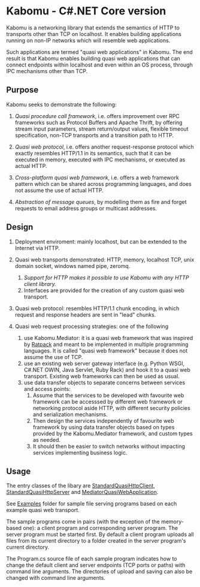 # Kabomu - C#.NET Core version

Kabomu is a networking library that extends the semantics of HTTP to transports other than TCP on localhost. It enables building applications running on non-IP networks which will resemble web applications.

Such applications are termed "quasi web applications" in Kabomu. The end result is that Kabomu enables building quasi web applications that can connect endpoints within localhost and even within an OS process, through IPC mechanisms other than TCP.

## Purpose

Kabomu seeks to demonstrate the following:

1. *Quasi procedure call framework*, i.e. offers improvement over RPC frameworks such as Protocol Buffers and Apache Thrift, by offering stream input parameters, stream return/output values, flexible timeout specification, non-TCP transports and a transition path to HTTP.

2. *Quasi web protocol*, i.e. offers another request-response protocol which exactly resembles HTTP/1.1 in its semantics, such that it can be executed in memory, executed with IPC mechanisms, or executed as actual HTTP.

3. *Cross-platform quasi web framework*, i.e. offers a web framework pattern which can be shared across programming languages, and does not assume the use of actual HTTP.

4. *Abstraction of message queues*, by modelling them as fire and forget requests to email address groups or multicast addresses.


## Design

1. Deployment enviroment: mainly localhost, but can be extended to the Internet via HTTP.

1. Quasi web transports demonstrated: HTTP, memory, localhost TCP, unix domain socket, windows named pipe, zeromq.
   1. *Support for HTTP makes it possible to use Kabomu with any HTTP client library.*
   2. Interfaces are provided for the creation of any custom quasi web transport.

3. Quasi web protocol: resembles HTTP/1.1 chunk encoding, in which request and response headers are sent in "lead" chunks.

3. Quasi web request processing strategies: one of the following
   1. use Kabomu.Mediator: it is a quasi web framework that was inspired by [Ratpack](https://ratpack.io/) and meant to be implemented in multiple programming languages. It is called "quasi web framework" because it does not assume the use of TCP.
   2. use an existing web server gateway interface (e.g. Python WSGI, C#.NET OWIN, Java Servlet, Ruby Rack) and hook it to a quasi web transport. Existing web frameworks can then be used as usual.
   3. use data transfer objects to separate concerns between services and access points:
       1. Assume that the services to be developed with favourite web framework can be accesssed by different web framework or networking protocol aside HTTP, with different security policies and serialization mechanisms.
       2. Then design the services independently of favourite web framework by using data transfer objects based on types provided by the Kabomu.Mediator framework, and custom types as needed.
       3. It should then be easier to switch networks without impacting services implementing business logic.


## Usage

The entry classes of the libary are [StandardQuasiHttpClient](https://github.com/aaronicsubstances/cskabomu/tree/main/src/Kabomu/QuasiHttp/Client/StandardQuasiHttpClient.cs), [StandardQuasiHttpServer](https://github.com/aaronicsubstances/cskabomu/tree/main/src/Kabomu/QuasiHttp/Server/StandardQuasiHttpServer.cs) and [MediatorQuasiWebApplication](https://github.com/aaronicsubstances/cskabomu/tree/main/src/Kabomu/Mediator/MediatorQuasiWebApplication.cs).

See [Examples](https://github.com/aaronicsubstances/cskabomu/tree/main/examples) folder for sample file serving programs based on each example quasi web transport.

The sample programs come in pairs (with the exception of the memory-based one):  a client program and corresponding server program. The server program must be started first. By default a client program uploads all files from its current directory to a folder created in the server program's current directory.

The Program.cs source file of each sample program indicates how to change the default client and server endpoints (TCP ports or paths) with command line arguments. The directories of upload and saving can also be changed with command line arguments.
